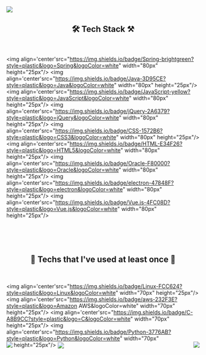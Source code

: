 <img align='center' src="https://capsule-render.vercel.app/api?type=Waving&color=auto&height=300&section=header&text=JaeEui%20Ha&fontSize=90">
<h2 align="center">🛠 Tech Stack ⚒</h2>
<br>

<img align='center'src="https://img.shields.io/badge/Spring-brightgreen?style=plastic&logo=Spring&logoColor=white" width="80px" height="25px"/>
<img align='center'src="https://img.shields.io/badge/Java-3D95CE?style=plastic&logo=Java&logoColor=white" width="80px" height="25px"/>
<img align='center'src="https://img.shields.io/badge/JavaScript-yellow?style=plastic&logo=JavaScript&logoColor=white" width="80px" height="25px"/>
<img align='center'src="https://img.shields.io/badge/jQuery-2A6379?style=plastic&logo=jQuery&logoColor=white" width="80px" height="25px"/>
<img align='center'src="https://img.shields.io/badge/CSS-1572B6?style=plastic&logo=CSS3&logoColor=white" width="80px" height="25px"/>
<img align='center'src="https://img.shields.io/badge/HTML-E34F26?style=plastic&logo=HTML5&logoColor=white" width="80px" height="25px"/>
<img align='center'src="https://img.shields.io/badge/Oracle-F80000?style=plastic&logo=Oracle&logoColor=white" width="80px" height="25px"/>
<img align='center'src="https://img.shields.io/badge/electron-47848F?style=plastic&logo=electron&logoColor=white" width="80px" height="25px"/>
<img align='center'src="https://img.shields.io/badge/Vue.js-4FC08D?style=plastic&logo=Vue.js&logoColor=white" width="80px" height="25px"/>

<br>
<br>
<br>
<h2 align="center">🔧 Techs that l've used at least once 🔧</h2>
<br>

<img align='center'src="https://img.shields.io/badge/Linux-FCC624?style=plastic&logo=Linux&logoColor=white" width="70px" height="25px"/>
<img align='center'src="https://img.shields.io/badge/aws-232F3E?style=plastic&logo=Amazon AWS&logoColor=white" width="70px" height="25px"/>
<img align='center'src="https://img.shields.io/badge/C-A8B9CC?style=plastic&logo=C&logoColor=white" width="70px" height="25px"/>
<img align='center'src="https://img.shields.io/badge/Python-3776AB?style=plastic&logo=Python&logoColor=white" width="70px" height="25px"/>
<img align='right' src="http://mazassumnida.wtf/api/v2/generate_badge?boj=co3310">
<img align='left' src="https://github-readme-stats.vercel.app/api/top-langs/?username=HaJaeEui&layout=Demo&theme=onedark">
<img align='center' src="https://capsule-render.vercel.app/api?type=waving&color=auto&height=200&section=footer">

